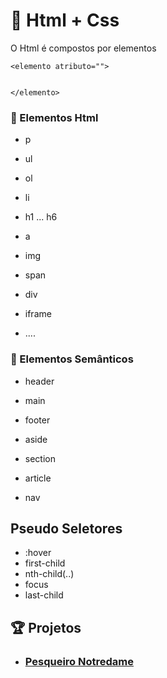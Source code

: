# :school_satchel: Html + Css
  
O Html é compostos por elementos

```
<elemento atributo="">
  

</elemento>

```

### :pencil: Elementos Html

- p

- ul

- ol

- li

- h1 ... h6

- a

- img

- span

- div

- iframe

- ....

  

### :book: Elementos Semânticos

- header

- main

- footer

- aside

- section

- article

- nav

  
 ## Pseudo Seletores

- :hover
- first-child
- nth-child(..)
-  focus
- last-child
  

## :trophy: Projetos

  

- ### [Pesqueiro Notredame](https://github.com/Luuck4s/Full-Stack-DigitalHouse/tree/master/Html-Css/Pesqueiro-Notredame)